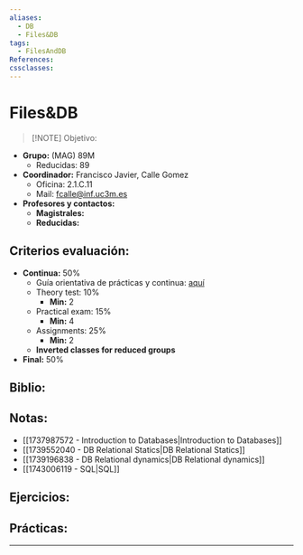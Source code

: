 ```yaml
---
aliases:
  - DB
  - Files&DB
tags:
  - FilesAndDB
References: 
cssclasses:
---
```

# Files&DB

> [!NOTE]  Objetivo:

+ **Grupo:** (MAG) 89M
	+ Reducidas: 89
+ **Coordinador:** Francisco Javier, Calle Gomez
	+ Oficina: 2.1.C.11
	+ Mail: fcalle@inf.uc3m.es
+ **Profesores y contactos:** 
	+ **Magistrales:** 
	+ **Reducidas:**

## Criterios evaluación:
+ **Continua:** 50%
	+ Guía orientativa de prácticas y continua: [aquí](https://aulaglobal.uc3m.es/pluginfile.php/7469759/mod_resource/content/0/chrono%20lab%20students.pdf)
	+ Theory test: 10%
		+ **Min:** 2
	+ Practical exam: 15%
		+ **Min:** 4
	+ Assignments: 25%
		+ **Min:** 2
	+ **Inverted classes for reduced groups**
+ **Final:** 50%

## Biblio:

## Notas: 
+ [[1737987572 - Introduction to Databases|Introduction to Databases]]
+ [[1739552040 - DB Relational Statics|DB Relational Statics]]
+ [[1739196838 - DB Relational dynamics|DB Relational dynamics]]
+ [[1743006119 - SQL|SQL]]

## Ejercicios:

## Prácticas:


***